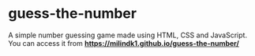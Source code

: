 # guess-the-number
A simple number guessing game made using HTML, CSS and JavaScript.
You can access it from **https://milindk1.github.io/guess-the-number/**
